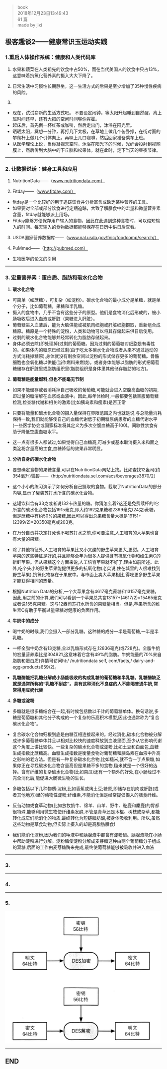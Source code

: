 > book  
> 2018年12月23日13:49:43       
> 61 篇  
>made by jixi  

## 极客趣谈2——健康常识玉运动实践  

### 1.重启人体操作系统：健康和人类代码库  

1. 水果和蔬菜在人类祖先的饮食中占50%，而在当代美国人的饮食中只占13%，这意味着抗氧化营养素的摄入大大下降了。  

2. 日常生活中习惯性长期静坐，这一生活方式的后果是至少增加了35种慢性疾病的风险。  

3.
* 现在，试试崭新的生活方式吧。  不要设定闹钟，等太阳升起睡到自然醒，离上班时间还早，还有大把的空闲时间够你挥霍。  
* 起床后，首先倒一杯红茶或咖啡，然后走出门，沐浴在阳光里。  
* 晒晒太阳，冥想一分钟，再打几下太极，在草地上做几个俯卧撑，在街对面的攀爬杆上做几个引体向上。再哚上几口咖啡，然后回家准备乘车上班。  
* 从医学理论上说，当你凝视天空时，沐浴在阳光下的时候，光纤会投射到视网膜上，然后传到大脑中的下丘脑和松果体，就在此时，定下当天的昼夜节律。  





----------

### 2. 让数据说话：健身工具和应用  


1. NutritionData——（www.nutritiondata.com）  

2. Fitday——（www.fitday.com）  

* fitday是一个比较好的用于追踪饮食并分析富含或缺乏某种营养的工具。  
* 如果要对全部或部分饮食进行定期追踪，大致了解膳食中的宏量和微量营养素含量，fitday就能够派上用场。  
* Fitday能够方便保存用户输入的食物，因此在此遇到这种食物时，可以缩短输入的时间。每天输入的食物数据都能够保存在日历中供日后查看。  

3. USDA国家营养数据库——（www.nal.usda.gov/fnic/foodcomp/search/）  

4. PuMmed——（http://pubmed.com）  

* 生物医学的论文的引用  


----------

### 3. 宏量营养素：蛋白质、脂肪和碳水化合物  

1. <b>碳水化合物</b>  

* 可简单（如蔗糖），可复杂（如淀粉）。碳水化合物的最小成分是单糖，就是单个分子，比如葡萄糖，果糖和半乳糖。  
* 摄入的食物中，几乎不含有这些分子的原型。他们是食物消化后形成的，被小肠吸收后进入血液或肝脏（果糖进入肝脏）。  
* 葡萄糖进入血液后，能为大脑供能或被肌肉细胞或肝脏细胞摄取，重新组合成糖原。糖原是一个特殊的淀粉，人类和动物可以将其存储起来供日后使用。
* 过剩的碳水化合物能够并经常转化为脂肪存储起来。  
* 身体必须去除(即处理掉)过剩的葡萄糖。因为过剩的葡萄糖对细胞是有毒性的。如果体内的糖原已经过剩(由于吃太多碳水化合物或者从来不通过运动的方式消耗掉糖原),身体就没有剩余空间以淀粉的形式储存更多的葡萄糖。骨骼细胞也会氧化糖以供能(当作燃料来燃烧)。或者身体能够以脂肪的形式把葡萄糖储存在肝脏里或脂肪组织里(脂肪组织是身体里其他储存脂肪的地方)。  


2. <b>葡萄糖是能量燃料,但也不能毫无节制</b>  

* 如果不能储存或者消耗掉自己吸收的葡萄糖,可能就会进入空腹高血糖的初期,即过量的糖溶解在血浆或血液中。因此,每年体检时,一般都要包括空腹葡萄糖检测,检查糖代谢和相关的激素(比如胰岛素和瘦素)是否正常  

* 只要将能量和碳水化合物的摄入量保持在界限范围之内也就是说,与总能量消耗保持一致,我们就能够使自己的血糖代谢低于初期糖尿病患者的血糖代谢水平(一些医学协会或国家标准将其定义为多次空腹血糖高于100)。间歇性禁食有助于降低空腹血糖水平。  
* 这一点有很多人都试过,如果觉得自己血糖高,可减少或基本取消摄入米和面之类淀粉含量高的主食,血糖降低的效果非常明显。  

3. <b>分析自身的碳水化合物</b>  

* 要想确定食物的果糖含量,可以在NutritionData网站上找。比如查找12盎司(约354毫升)雪碧——（http:/nutritiondata.sel.com/acs/beverages3870/2）  

* 这个小小的练习演示了如何分析自己摄取的食物。截取了NutritionData的部分内容,显示了罐装苏打水所含的碳水化合物。  


* 这罐饮料含有33克或者说132卡热量的糖。你猜怎么着?这还是免费续杯的!它所含的碳水化合物包括1915毫克,即大约192克果糖和2399毫克(24克)蔗糖。但是蔗糖中有约50%的果糖,因此可以得出总果糖含量大概是19151+(2399/2)=20350毫克或203克。  

* 在万分自责并决定打死也不喝苏打水之前,你可要注意,人工培育的大苹果也含有大量的果糖。  

* 除了其他特征外,人工培育的苹果比又小又酸的野生苹果更大,更甜。人工培育苹果的这些特征是好的,并且能够全年为很多人提供含有抗氧化物和维生素C的新鲜苹果。但从果糖这个方面来说,人工培育苹果就不好了,理由如前所述。此外,吃个头小的野生苹果能提供更多的抗氧化物(老实说,住在城里的人很难找到野生苹果),抗氧化物存在于果皮中。与市面上卖大苹果相比,得吃更多野生苹果才能获得相同的热量。  

* 根据Nutrition Data的分析,一个大苹果含有4617毫克蔗糖和13157毫克果糖。因此,用之前的计算,我们可以看到一个苹果总共含13157+(4617/2)=15465毫克或者说155克果糖。这与12盎司苏打水所含的果糖量相当。但是,苹果所含的维生素C有助于平衡过量果糖对健康的负面作用。  

4. <b>牛奶中的成分</b>  
 
* 喝牛奶的时候,我们会摄入一部分乳糖。这种糖的成分一半是葡萄糖,一半是半乳糖。  
* 一杯全脂牛奶含有13克糖,全以乳糖形式存在,12836毫克(或728克)。全脂牛奶的宏量营养素比是304921,这意味着它含有49%的脂肪。牛奶能量的70%来自脂肪和蛋白质(详情可访问ht:/ /nutritiondata self, com/facts,/ dairy-and-egg-products659/2)。

* <b>乳糖酶能把乳糖分解成小肠能吸收的构成乳糖的葡萄糖和半乳糖。乳糖酶缺乏就是通常所称的“乳糖不耐症”。具有这种消化不良症的人不能喝普通牛奶,常常得用豆奶代替</b>  


4. <b>多糖或淀粉</b>  

* 多糖就是很多糖结合在一起,有时候包括数以千计的葡萄糖单体。换句话说,多糖是葡萄糖和其他分子构成的一个复杂的乐高积木模型,因此也通常称为“复合碳水化合物”。  

* 复合碳水化合物归根到底是由糖互相连接起来的。经过消化,碳水化合物被分解成许多葡萄糖单体并且以相对比较快的速度释放到血液里面,至少从它影响代谢这个角度上讲比较快。一些复杂的碳水化合物或淀粉,比如土豆和白面包,血糖生成指数比蔗糖高。血糖生成指数是衡量食物对葡萄糖和胰岛素在血液中升高之影响的老方法。但是有一种复杂碳水化合物,比如糙米,就不含一丁点果糖,如果你正在寻找碳水化合物含量高但是果糖不多的食物,糙米就是一个很好的选择。含有纤维的复杂碳水化合物(比如南瓜)还有一个额外的好处,在小肠经过不完全消化后,能促进大肠微生物的生长。  


* 多糖包括以下几种物质:淀粉,比如香蕉或烤土豆;糖原,即储存在肌肉或肝脏(或者其他地方)里的动物性淀粉;纤维素,不能消化但是经常提倡摄入的膳食纤维。  


* 反刍动物或食草动物(比如放牧奶牛、绵羊、山羊、野牛、驼鹿和麇鹿)的胃都很特殊,能够利用微生物使纤维素发酵,不管是青草还是木棍、树枝或杂草,都能转化成它们能消化的物质,最终转化为短链脂肪酸,被身体吸收利用。所以,虽然这些动物是草食动物,但实际上摄入的却是高脂肪膳食!  

* 我们能消化淀粉,因为我们的唾液中和胰腺液中都含有淀粉酶。胰腺液能在小肠中帮助淀粉进行分解。淀粉酶使淀粉分解成麦芽糖这种由两个葡萄糖分子组成的双糖,后面的工作由麦芽糖酶来完成,最终使葡萄糖能够被吸收并进入血液  



----------

### 3. 


----------

### 4. 


----------

### 5. 


<img src="https://www.github.com/jixiyu/images3/raw/master/小书匠/1541557686265.png" width="500" hegiht="500" align="center" /> 

----------
## END

